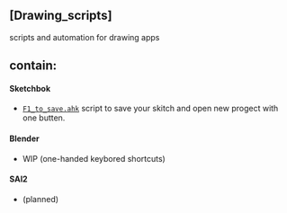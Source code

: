                              
## [Drawing_scripts]
scripts and automation for drawing apps

## contain: 

#### Sketchbok 
 * [`F1_to_save.ahk`](Drawing_scripts/SketchbookPro/) script to save your skitch and open new progect with one butten.


#### Blender 

* WIP (one-handed keybored shortcuts)

#### SAI2 
- (planned)

